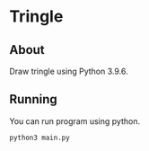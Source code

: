 # Tringle
## About
Draw tringle using Python 3.9.6.
## Running
You can run program using python.
```
python3 main.py
```
